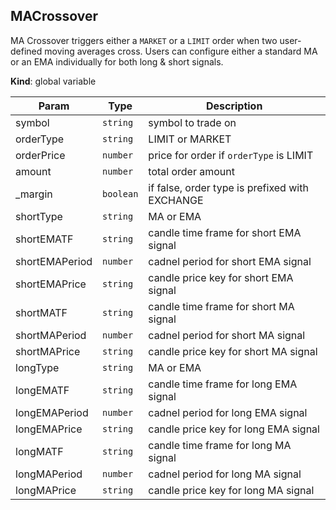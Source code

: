 <a name="MACrossover"></a>

## MACrossover
MA Crossover triggers either a `MARKET` or a `LIMIT` order when two
user-defined moving averages cross. Users can configure either a standard MA
or an EMA individually for both long & short signals.

**Kind**: global variable  

| Param | Type | Description |
| --- | --- | --- |
| symbol | <code>string</code> | symbol to trade on |
| orderType | <code>string</code> | LIMIT or MARKET |
| orderPrice | <code>number</code> | price for order if `orderType` is LIMIT |
| amount | <code>number</code> | total order amount |
| _margin | <code>boolean</code> | if false, order type is prefixed with EXCHANGE |
| shortType | <code>string</code> | MA or EMA |
| shortEMATF | <code>string</code> | candle time frame for short EMA signal |
| shortEMAPeriod | <code>number</code> | cadnel period for short EMA signal |
| shortEMAPrice | <code>string</code> | candle price key for short EMA signal |
| shortMATF | <code>string</code> | candle time frame for short MA signal |
| shortMAPeriod | <code>number</code> | cadnel period for short MA signal |
| shortMAPrice | <code>string</code> | candle price key for short MA signal |
| longType | <code>string</code> | MA or EMA |
| longEMATF | <code>string</code> | candle time frame for long EMA signal |
| longEMAPeriod | <code>number</code> | cadnel period for long EMA signal |
| longEMAPrice | <code>string</code> | candle price key for long EMA signal |
| longMATF | <code>string</code> | candle time frame for long MA signal |
| longMAPeriod | <code>number</code> | cadnel period for long MA signal |
| longMAPrice | <code>string</code> | candle price key for long MA signal |

